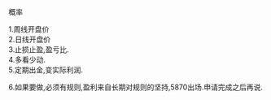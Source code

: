 概率

1.周线开盘价  
2.日线开盘价  
3.止损止盈,盈亏比.  
4.多看少动.  
5.定期出金,变实际利润.

6.如果要做,必须有规则,盈利来自长期对规则的坚持,5870出场.申请完成之后再说.
